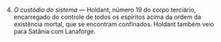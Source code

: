 ﻿4. <em>O custódio do sistema —</em> Holdant, número 19 do corpo terciário, encarregado do controle de todos os espíritos acima da ordem da existência mortal, que se encontram confinados. Holdant também veio para Satânia com Lanaforge.